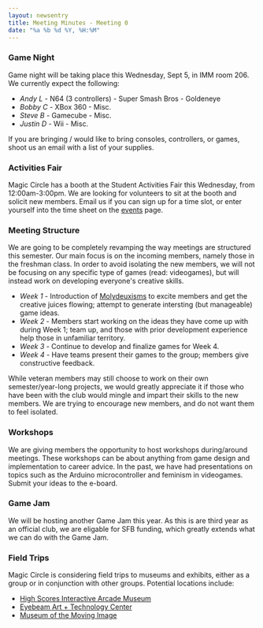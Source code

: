 ```yaml
---
layout: newsentry
title: Meeting Minutes - Meeting 0
date: "%a %b %d %Y, %H:%M"
---
```


### Game Night
Game night will be taking place this Wednesday, Sept 5, in IMM room 206.  We currently expect the following:
- *Andy L* - N64 (3 controllers) - Super Smash Bros - Goldeneye
- *Bobby C* - XBox 360 - Misc.
- *Steve B* - Gamecube - Misc.
- *Justin D* - Wii - Misc.

If you are bringing / would like to bring consoles, controllers, or games, shoot us an email with a list of your supplies.

### Activities Fair
Magic Circle has a booth at the Student Activities Fair this Wednesday, from 12:00am-3:00pm.  We are looking for volunteers to sit at the booth and solicit new members.  Email us if you can sign up for a time slot, or enter yourself into the time sheet on the [events](http://tcnj-magic-circle.github.com/events/) page.

### Meeting Structure
We are going to be completely revamping the way meetings are structured this semester.  Our main focus is on the incoming members, namely those in the freshman class.  In order to avoid isolating the new members, we will not be focusing on any specific type of games (read: videogames), but will instead work on developing everyone's creative skills.
- *Week 1* - Introduction of [Molydeuxisms](https://twitter.com/petermolydeux) to excite members and get the creative juices flowing; attempt to generate intersting (but manageable) game ideas.
- *Week 2* - Members start working on the ideas they have come up with during Week 1; team up, and those with prior development experience help those in unfamiliar territory.
- *Week 3* - Continue to develop and finalize games for Week 4.
- *Week 4* - Have teams present their games to the group; members give constructive feedback.

While veteran members may still choose to work on their own semester/year-long projects, we would greatly appreciate it if those who have been with the club would mingle and impart their skills to the new members.  We are trying to encourage new members, and do not want them to feel isolated.

### Workshops
We are giving members the opportunity to host workshops during/around meetings.  These workshops can be about anything from game design and implementation to career advice.  In the past, we have had presentations on topics such as the Arduino microcontroller and feminism in videogames.  Submit your ideas to the e-board.

### Game Jam
We will be hosting another Game Jam this year.  As this is are third year as an official club, we are eligable for SFB funding, which greatly extends what we can do with the Game Jam.

### Field Trips
Magic Circle is considering field trips to museums and exhibits, either as a group or in conjunction with other groups.  Potential locations include:
- [High Scores Interactive Arcade Museum](http://www.highscoresarcade.blogspot.com/)
- [Eyebeam Art + Technology Center](http://eyebeam.org/)
- [Museum of the Moving Image](http://www.movingimage.us/)
